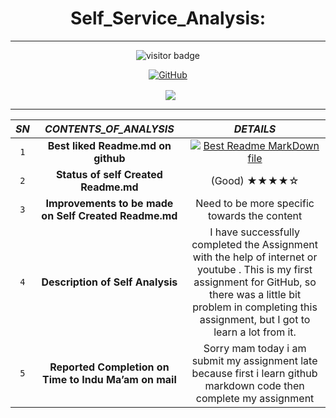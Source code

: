 <h1 align="center"> Self_Service_Analysis: </h3>
 
-----
<p  align="center">
  <img src="https://visitor-badge.glitch.me/badge?page_id=Ankit-linux.Ankit-linux" alt="visitor badge"/>
</p>
 <p align="center"> <a href="https://github-readme-stats.vercel.app/api?username=Ankit-linux&show_icons=true&theme=gotham%22%20alt=%22somgithub111"><img align="center" alt="GitHub" src="https://img.shields.io/badge/Quick Analysis of my github statistics%20-%23121011.svg?&style=for-the-badge&logo=github&logoColor=white"/></a></p>
 

 <p align="center">&nbsp; <img align="center" src="https://github-readme-stats.vercel.app/api?username=Ankit-linux" /> </p>

-----

|***SN***| ***CONTENTS_OF_ANALYSIS***  |    ***DETAILS***  |
| :---: | :------: | :-----: |
|`1`|**Best liked Readme.md on github**                    |<a href="https://github.com/Ankit-Linux/test/blob/6f64eed68c0938920324a7dda606499c9f3a8a2a/Links.md"><img src="https://www.picgifs.com/graphics/c/click-here/graphics-click-here-139370.gif" border="0" /></a> [Best Readme MarkDown file](https://github.com/anuraghazra/github-readme-stats.git) |                     |
|`2`|**Status of self Created Readme.md**                  |      (Good)    ★★★★☆               |
|`3`|**Improvements to be made on Self Created Readme.md** | Need to be more specific towards the content|
|`4`|**Description of Self Analysis**                      | I have successfully completed the Assignment with the help of internet or youtube .  This is my first assignment for GitHub, so there was a little bit problem in completing this assignment, but I got to learn a lot from it.|
|`5`|**Reported Completion on Time to Indu Ma’am on mail** |    Sorry mam today i am submit my assignment late because first i learn github markdown code then complete my assignment               |
                                    
